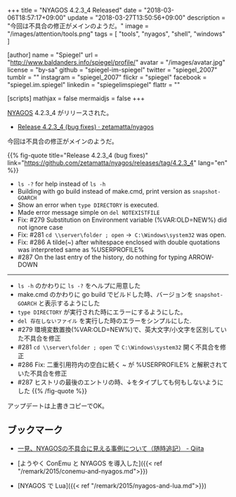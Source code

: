 +++
title = "NYAGOS 4.2.3_4 Released"
date = "2018-03-06T18:57:17+09:00"
update = "2018-03-27T13:50:56+09:00"
description = "今回は不具合の修正がメインのようだ。"
image = "/images/attention/tools.png"
tags  = [ "tools", "nyagos", "shell", "windows" ]

[author]
  name      = "Spiegel"
  url       = "http://www.baldanders.info/spiegel/profile/"
  avatar    = "/images/avatar.jpg"
  license   = "by-sa"
  github    = "spiegel-im-spiegel"
  twitter   = "spiegel_2007"
  tumblr    = ""
  instagram = "spiegel_2007"
  flickr    = "spiegel"
  facebook  = "spiegel.im.spiegel"
  linkedin  = "spiegelimspiegel"
  flattr    = ""

[scripts]
  mathjax = false
  mermaidjs = false
+++

[NYAGOS] 4.2.3_4 がリリースされた。

- [Release 4.2.3_4 (bug fixes) · zetamatta/nyagos](https://github.com/zetamatta/nyagos/releases/tag/4.2.3_4)

今回は不具合の修正がメインのようだ。

{{% fig-quote title="Release 4.2.3_4 (bug fixes)" link="https://github.com/zetamatta/nyagos/releases/tag/4.2.3_4" lang="en" %}}
- `ls -?` for help instead of `ls -h`
- Building with go build instead of make.cmd, print version as `snapshot-GOARCH`
- Show an error when `type DIRECTORY` is executed.
- Made error message simple on `del NOTEXISTFILE`
- Fix: #279 Substitution on Environment variable (%VAR:OLD=NEW%) did not ignore case
- Fix: #281 `cd \\server\folder ; open` ->` C:\Windows\system32` was open.
- Fix: #286 A tilde(~) after whitespace enclosed with double quotations was interpreted same as %USERPROFILE%
- #287 On the last entry of the history, do nothing for typing ARROW-DOWN

----

- `ls -h` のかわりに `ls -?` をヘルプに用意した
- make.cmd のかわりに go build でビルドした時、バージョンを `snapshot-GOARCH` と表示するようにした
- `type DIRECTORY` が実行された時にエラーにするようにした。
- `del 存在しないファイル` を実行した時のエラーをシンプルにした.
- #279 環境変数置換(%VAR:OLD=NEW%)で、英大文字/小文字を区別していた不具合を修正
- #281 `cd \\server\folder ; open` で `C:\Windows\system32` 開く不具合を修正
- #286 Fix: 二重引用符内の空白に続く ~ が %USERPROFILE% と解釈されていた不具合を修正
- #287 ヒストリの最後のエントリの時、↓をタイプしても何もしないようにした
{{% /fig-quote %}}

アップデートは上書きコピーでOK。

## ブックマーク

- [一見、NYAGOSの不具合に見える事例について（随時追記） - Qiita](https://qiita.com/zetamatta/items/441ff50da7c8f3338260)

- [ようやく ConEmu と NYAGOS を導入した]({{< ref "/remark/2015/conemu-and-nyagos.md">}})
- [NYAGOS で Lua]({{< ref "/remark/2015/nyagos-and-lua.md">}})

[NYAGOS]: https://github.com/zetamatta/nyagos/ "zetamatta/nyagos: NYAGOS - The hybrid UNIXLike Commandline Shell for Windows"
